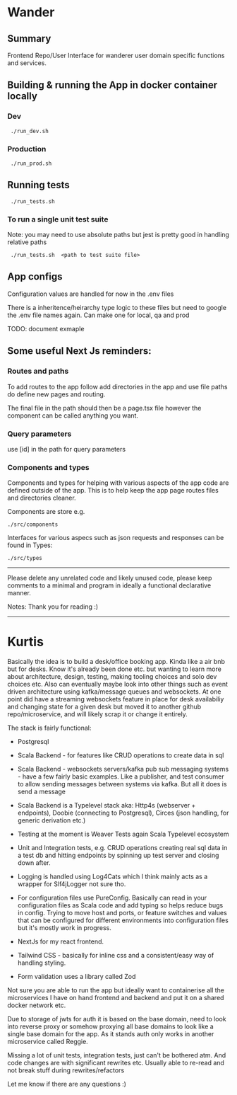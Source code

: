 # Wander

## Summary

Frontend Repo/User Interface for wanderer user domain specific functions and services.


## Building & running the App in docker container locally

### Dev

```
 ./run_dev.sh
```

### Production

```
 ./run_prod.sh
```

## Running tests

```
 ./run_tests.sh 
```

### To run a single unit test suite

Note: you may need to use absolute paths but jest is pretty good in handling relative paths

```
 ./run_tests.sh  <path to test suite file>   
```

## App configs

Configuration values are handled for now in the .env files

There is a inheritence/heirarchy type logic to these files but need to google the .env file names again.
Can make one for local, qa and prod

TODO: document exmaple

## Some useful Next Js reminders:

### Routes and paths

To add routes to the app follow add directories in the app and use file paths do define new pages and routing. 

The final file in the path should then be a page.tsx file however the component can be called anything you want.

### Query parameters

use [id] in the path for query parameters

### Components and types

Components and types for helping with various aspects of the app code are defined outside of the app. This is to help keep the app page routes files and directories cleaner. 

Components are store e.g. 

```
./src/components
```

Interfaces for various aspecs such as json requests and responses can be found in Types:
```
./src/types
```


---

Please delete any unrelated code and likely unused code, please keep comments to a minimal and program in ideally a functional declarative manner. 
 

Notes:
Thank you for reading :)

---

# Kurtis 

Basically the idea is to build a desk/office booking app. Kinda like a air bnb but for desks. Know it's already been done etc. but wanting to learn more about architecture, design, testing, making tooling choices and solo dev choices etc. Also can eventually maybe look into other things such as event driven architecture using kafka/message queues and websockets. 
At one point did have a streaming websockets feature in place for desk availabiliy and changing state for a given desk but moved it to another github repo/microservice, and will likely scrap it or change it entirely. 

The stack is fairly functional:

- Postgresql

- Scala Backend - for features like CRUD operations to create data in sql
- Scala Backend - websockets servers/kafka pub sub messaging systems - have a few fairly basic examples. Like a publisher, and test consumer to allow sending messages between systems via kafka. But all it does is send a message
- Scala Backend is a Typelevel stack aka: Http4s (webserver + endpoints), Doobie (connecting to Postgresql), Circes (json handling, for generic derivation etc.)
- Testing at the moment is Weaver Tests again Scala Typelevel ecosystem
- Unit and Integration tests, e.g. CRUD operations creating real sql data in a test db and hitting endpoints by spinning up test server and closing down after.
- Logging is handled using Log4Cats which I think mainly acts as a wrapper for Slf4jLogger not sure tho.
- For configuration files use PureConfig. Basically can read in your configuration files as Scala code and add typing so helps reduce bugs in config. Trying to move host and ports, or feature switches and values that can be configured for different environments into configuration files but it's mostly work in progress.

- NextJs for my react frontend. 
- Tailwind CSS - basically for inline css and a consistent/easy way of handling styling. 
- Form validation uses a library called Zod 


Not sure you are able to run the app but ideally want to containerise all the microservices I have on hand frontend and backend and put it on a shared docker network etc. 

Due to storage of jwts for auth it is based on the base domain, need to look into reverse proxy or somehow proxying all base domains to look like a single base domain for the app. As it stands auth only works in another microservice called Reggie.

Missing a lot of unit tests, integration tests, just can't be bothered atm. And code changes are with significant rewrites etc. 
Usually able to re-read and not break stuff during rewrites/refactors


Let me know if there are any questions :) 


